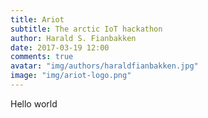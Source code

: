 ```yaml
---
title: Ariot
subtitle: The arctic IoT hackathon
author: Harald S. Fianbakken
date: 2017-03-19 12:00
comments: true
avatar: "img/authors/haraldfianbakken.jpg"
image: "img/ariot-logo.png"
---
```


Hello world